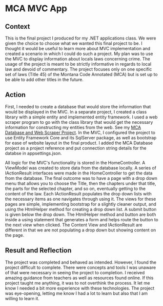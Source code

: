 # MCA MVC App

## Context

This is the final project I produced for my .NET applications class.  We were given the choice to choose what we wanted this final project to be.  I thought it would be useful to learn more about MVC implementation and created a scenario in which I could do such a project.  My plan was to use the MVC to display information about locals laws concerning crime.  The usage of the project is meant to be strictly informative in regards to local law and devoid of commentary.  The project focuses only on one specific set of laws (Title 45) of the Montana Code Annotated (MCA) but is set up to be able to add other titles in the future.  

## Action

First, I needed to create a database that would store the information that would be displayed in the MVC.  In a separate project, I created a class library with a simple entity and implemented entity framework.  I used a web scraper program to go with the class library that would get the necessary information for constructing my entities from the web.  See my [MCA Database and Web Scraper Project](https://github.com/tlhausler/mca-db-web-scraper).  In the MVC, I configured the project to use Entity Framework Core and its SqlServer package, as well as bootstrap for ease of website layout in the final product.  I added the MCA Database project as a project reference and put connection string details for the databse in appsettings.json. 

All logic for the MVC's functionality is stored in the HomeController.  A ViewModel was created to store data from the database locally.  A series of IActionResult interfaces were made in the HomeController to get the data from the database.  The final outcome was to have a page with a drop down menu that allows you to choose the Title, then the chapters under that title, the parts for the selected chapter, and so on, eventually getting to the content of the law.  Each IActionResult populates the drop down lists with the necessary items as one navigates through using it.  The views for these pages are simple, implementing bootstrap for a slightly cleaner output, and using the HtmlHelper method for creating a drop down list.  A submit button is given below the drop down.  The HtmlHelper method and button are both inside a using statement that generates a form and helps route the button to the next view when clicked. The Content View and IActionResult are different in that we are not populating a drop down but showing content on the page. 

## Result and Reflection

The project was completed and behaved as intended.  However, I found the project difficult to complete.  There were concepts and tools I was unaware of that were necessary in seeing the project to completion.  I received amazing guidance from teachers as well as resources found online.  If this project taught me anything, it was to not overthink the process.  It let me know I needed a bit more experience with these technologies.  The project was eye-opening, letting me know I had a lot to learn but also that I am willing to learn it.  

